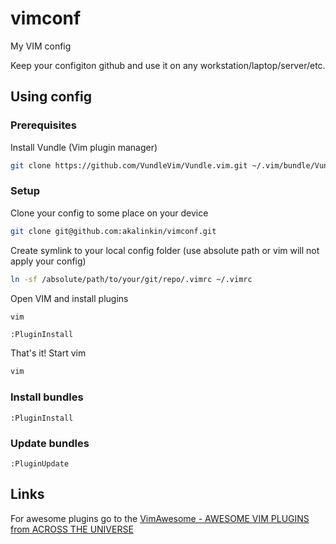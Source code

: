 # vimconf
My VIM config

Keep your configiton github and use it on any workstation/laptop/server/etc.

## Using config

### Prerequisites

Install Vundle (Vim plugin manager)

```bash
git clone https://github.com/VundleVim/Vundle.vim.git ~/.vim/bundle/Vundle.vim
```

### Setup

Clone your config to some place on your device

```bash
git clone git@github.com:akalinkin/vimconf.git
```

Create symlink to your local config folder
(use absolute path or vim will not apply your config)

```bash
ln -sf /absolute/path/to/your/git/repo/.vimrc ~/.vimrc
```

Open VIM and install plugins

```bash
vim
```

```
:PluginInstall
```

That's it! 
Start vim

```bash
vim
```

### Install bundles

```
:PluginInstall
```
### Update bundles

```
:PluginUpdate
```

## Links

For awesome plugins go to the
[VimAwesome - AWESOME VIM PLUGINS from ACROSS THE UNIVERSE](http://vimawesome.com/)
